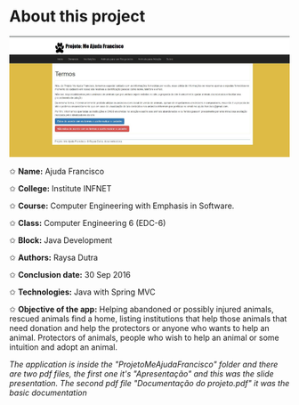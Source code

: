 # About this project

![image of the project.](https://github.com/hi-hi-ray/college-term-papers/blob/master/src/college-imgs-readme/Java%20Development.PNG)

✩ **Name:** Ajuda Francisco

✩ **College:** Institute INFNET

✩ **Course:** Computer Engineering with Emphasis in Software.

✩ **Class:** Computer Engineering 6 (EDC-6)

✩ **Block:** Java Development

✩ **Authors:** Raysa Dutra

✩ **Conclusion date:** 30 Sep 2016

✩ **Technologies:** Java with Spring MVC

✩ **Objective of the app:** Helping abandoned or possibly injured animals, rescued animals find a home, listing institutions that help those animals that need donation and help the protectors or anyone who wants to help an animal. Protectors of animals, people who wish to help an animal or some intuition and adopt an animal.


_The application is inside the "ProjetoMeAjudaFrancisco" folder and there are two pdf files, the first one it's "Apresentação" and this was the slide presentation. The second pdf file "Documentação do projeto.pdf" it was the basic documentation_
